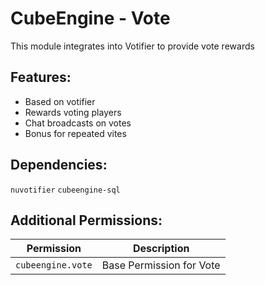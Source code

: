 # CubeEngine - Vote
This module integrates into Votifier to provide vote rewards

## Features:
 - Based on votifier
 - Rewards voting players
 - Chat broadcasts on votes
 - Bonus for repeated vites

## Dependencies:
 `nuvotifier` `cubeengine-sql`

## Additional Permissions:

| Permission | Description |
| --- | --- |
| `cubeengine.vote` | Base Permission for Vote |

